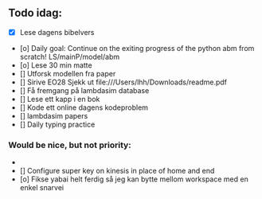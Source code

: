 ## Todo idag:

- [x] Lese dagens bibelvers
- [o] Daily goal: Continue on the exiting progress of the python abm from scratch! LS/mainP/model/abm
- [o] Lese 30 min matte
- [] Utforsk modellen fra paper
- [] Sirive EO28
  Sjekk ut file:///Users/lhh/Downloads/readme.pdf
- [] Få fremgang på lambdasim database
- [] Lese ett kapp i en bok
- [] Kode ett online dagens kodeproblem
- [] lambdasim papers
- [] Daily typing practice

### Would be nice, but not priority:

-
- [] Configure super key on kinesis in place of home and end
- [o] Fikse yabai helt ferdig så jeg kan bytte mellom workspace med en enkel snarvei
